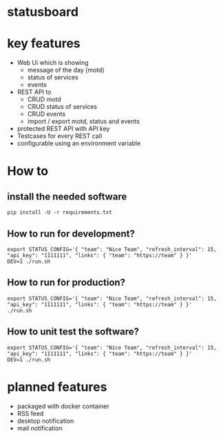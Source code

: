 # statusboard



# key features

* Web Ui which is showing
    * message of the day (motd)
	* status of services
	* events
* REST API to 
	* CRUD motd
	* CRUD status of services
	* CRUD events
	* import / export motd, status and events
* protected REST API with API key
* Testcases for every REST call
* configurable using an environment variable



# How to


## install the needed software

```
pip install -U -r requirements.txt
```


## How to run for development?

```
export STATUS_CONFIG='{ "team": "Nice Team", "refresh_interval": 15, "api_key": "1111111", "links": { "team": "https://team" } }'
DEV=1 ./run.sh
```


## How to run for production?

```
export STATUS_CONFIG='{ "team": "Nice Team", "refresh_interval": 15, "api_key": "1111111", "links": { "team": "https://team" } }'
./run.sh
```


## How to unit test the software?

```
export STATUS_CONFIG='{ "team": "Nice Team", "refresh_interval": 15, "api_key": "1111111", "links": { "team": "https://team" } }'
DEV=1 ./run.sh
```



# planned features

* packaged with docker container
* RSS feed
* desktop notification
* mail notification

